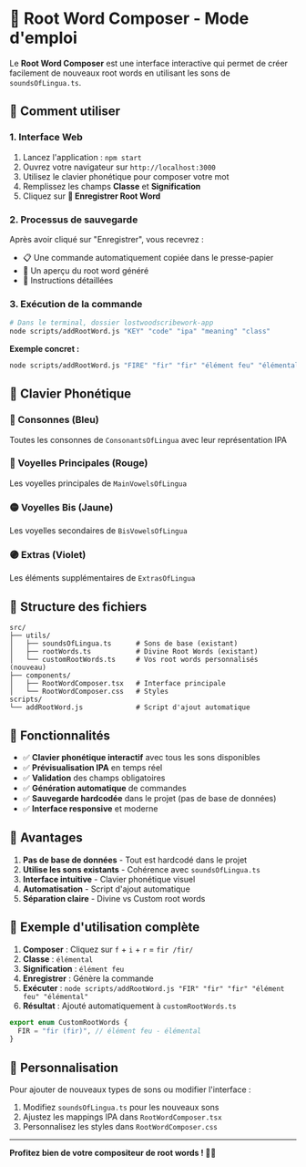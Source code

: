 # 🎯 Root Word Composer - Mode d'emploi

Le **Root Word Composer** est une interface interactive qui permet de créer facilement de nouveaux root words en utilisant les sons de `soundsOfLingua.ts`.

## 🚀 Comment utiliser

### 1. Interface Web

1. Lancez l'application : `npm start`
2. Ouvrez votre navigateur sur `http://localhost:3000`
3. Utilisez le clavier phonétique pour composer votre mot
4. Remplissez les champs **Classe** et **Signification**
5. Cliquez sur **💾 Enregistrer Root Word**

### 2. Processus de sauvegarde

Après avoir cliqué sur "Enregistrer", vous recevrez :

- 📋 Une commande automatiquement copiée dans le presse-papier
- 📝 Un aperçu du root word généré
- 📜 Instructions détaillées

### 3. Exécution de la commande

```bash
# Dans le terminal, dossier lostwoodscribework-app
node scripts/addRootWord.js "KEY" "code" "ipa" "meaning" "class"
```

**Exemple concret :**

```bash
node scripts/addRootWord.js "FIRE" "fir" "fir" "élément feu" "élémental"
```

## 🎨 Clavier Phonétique

### 🔵 Consonnes (Bleu)

Toutes les consonnes de `ConsonantsOfLingua` avec leur représentation IPA

### 🔴 Voyelles Principales (Rouge)

Les voyelles principales de `MainVowelsOfLingua`

### 🟡 Voyelles Bis (Jaune)

Les voyelles secondaires de `BisVowelsOfLingua`

### 🟣 Extras (Violet)

Les éléments supplémentaires de `ExtrasOfLingua`

## 📁 Structure des fichiers

```
src/
├── utils/
│   ├── soundsOfLingua.ts      # Sons de base (existant)
│   ├── rootWords.ts           # Divine Root Words (existant)
│   └── customRootWords.ts     # Vos root words personnalisés (nouveau)
├── components/
│   ├── RootWordComposer.tsx   # Interface principale
│   └── RootWordComposer.css   # Styles
scripts/
└── addRootWord.js             # Script d'ajout automatique
```

## 🔧 Fonctionnalités

- ✅ **Clavier phonétique interactif** avec tous les sons disponibles
- ✅ **Prévisualisation IPA** en temps réel
- ✅ **Validation** des champs obligatoires
- ✅ **Génération automatique** de commandes
- ✅ **Sauvegarde hardcodée** dans le projet (pas de base de données)
- ✅ **Interface responsive** et moderne

## 🎯 Avantages

1. **Pas de base de données** - Tout est hardcodé dans le projet
2. **Utilise les sons existants** - Cohérence avec `soundsOfLingua.ts`
3. **Interface intuitive** - Clavier phonétique visuel
4. **Automatisation** - Script d'ajout automatique
5. **Séparation claire** - Divine vs Custom root words

## 📝 Exemple d'utilisation complète

1. **Composer** : Cliquez sur `f` + `i` + `r` = `fir /fir/`
2. **Classe** : `élémental`
3. **Signification** : `élément feu`
4. **Enregistrer** : Génère la commande
5. **Exécuter** : `node scripts/addRootWord.js "FIR" "fir" "fir" "élément feu" "élémental"`
6. **Résultat** : Ajouté automatiquement à `customRootWords.ts`

```typescript
export enum CustomRootWords {
  FIR = "fir (fir)", // élément feu - élémental
}
```

## 🎨 Personnalisation

Pour ajouter de nouveaux types de sons ou modifier l'interface :

1. Modifiez `soundsOfLingua.ts` pour les nouveaux sons
2. Ajustez les mappings IPA dans `RootWordComposer.tsx`
3. Personnalisez les styles dans `RootWordComposer.css`

---

**Profitez bien de votre compositeur de root words ! 🎵✨**
